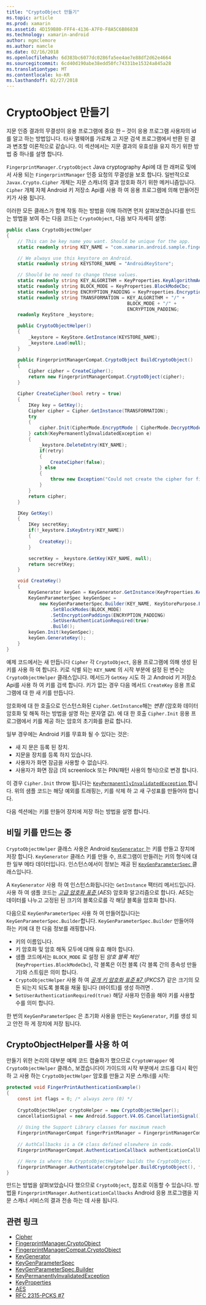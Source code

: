 ```yaml
---
title: "CryptoObject 만들기"
ms.topic: article
ms.prod: xamarin
ms.assetid: 4D159B80-FFF4-4136-A7F0-F8A5C6B86838
ms.technology: xamarin-android
author: mgmclemore
ms.author: mamcle
ms.date: 02/16/2018
ms.openlocfilehash: 6d383bc6077dc0286fa5ee4ae7e88df2d62e4664
ms.sourcegitcommit: 6cd40d190abe38edd50fc74331be15324a845a28
ms.translationtype: MT
ms.contentlocale: ko-KR
ms.lasthandoff: 02/27/2018
---
```

# <a name="creating-a-cryptoobject"></a>CryptoObject 만들기

지문 인증 결과의 무결성이 응용 프로그램에 중요 한 &ndash; 것이 응용 프로그램 사용자의 id를 알고 하는 방법입니다. 타사 맬웨어를 가로채 고 지문 검색 프로그램에서 반환 된 결과 변조할 이론적으로 같습니다. 이 섹션에서는 지문 결과의 유효성을 유지 하기 위한 방법 중 하나를 설명 합니다. 

`FingerprintManager.CryptoObject` Java cryptography Api에 대 한 래퍼로 및에서 사용 되는 `FingerprintManager` 인증 요청의 무결성을 보호 합니다. 일반적으로 `Javax.Crypto.Cipher` 개체는 지문 스캐너의 결과 암호화 하기 위한 메커니즘입니다. `Cipher` 개체 자체 Android 키 저장소 Api를 사용 하 여 응용 프로그램에 의해 만들어진 키가 사용 됩니다.

이러한 모든 클래스가 함께 작동 하는 방법을 이해 하려면 먼저 살펴보겠습니다를 만드는 방법을 보여 주는 다음 코드는 `CryptoObject`, 다음 보다 자세히 설명:

```csharp
public class CryptoObjectHelper
{
    // This can be key name you want. Should be unique for the app.
    static readonly string KEY_NAME = "com.xamarin.android.sample.fingerprint_authentication_key";

    // We always use this keystore on Android.
    static readonly string KEYSTORE_NAME = "AndroidKeyStore";

    // Should be no need to change these values.
    static readonly string KEY_ALGORITHM = KeyProperties.KeyAlgorithmAes;
    static readonly string BLOCK_MODE = KeyProperties.BlockModeCbc;
    static readonly string ENCRYPTION_PADDING = KeyProperties.EncryptionPaddingPkcs7;
    static readonly string TRANSFORMATION = KEY_ALGORITHM + "/" +
                                            BLOCK_MODE + "/" +
                                            ENCRYPTION_PADDING;
    readonly KeyStore _keystore;

    public CryptoObjectHelper()
    {
        _keystore = KeyStore.GetInstance(KEYSTORE_NAME);
        _keystore.Load(null);
    }

    public FingerprintManagerCompat.CryptoObject BuildCryptoObject()
    {
        Cipher cipher = CreateCipher();
        return new FingerprintManagerCompat.CryptoObject(cipher);
    }

    Cipher CreateCipher(bool retry = true)
    {
        IKey key = GetKey();
        Cipher cipher = Cipher.GetInstance(TRANSFORMATION);
        try
        {
            cipher.Init(CipherMode.EncryptMode | CipherMode.DecryptMode, key);
        } catch(KeyPermanentlyInvalidatedException e)
        {
            _keystore.DeleteEntry(KEY_NAME);
            if(retry)
            {
                CreateCipher(false);
            } else
            {
                throw new Exception("Could not create the cipher for fingerprint authentication.", e);
            }
        }
        return cipher;
    }

    IKey GetKey()
    {
        IKey secretKey;
        if(!_keystore.IsKeyEntry(KEY_NAME))
        {
            CreateKey();
        }

        secretKey = _keystore.GetKey(KEY_NAME, null);
        return secretKey;
    }

    void CreateKey()
    {
        KeyGenerator keyGen = KeyGenerator.GetInstance(KeyProperties.KeyAlgorithmAes, KEYSTORE_NAME);
        KeyGenParameterSpec keyGenSpec =
            new KeyGenParameterSpec.Builder(KEY_NAME, KeyStorePurpose.Encrypt | KeyStorePurpose.Decrypt)
                .SetBlockModes(BLOCK_MODE)
                .SetEncryptionPaddings(ENCRYPTION_PADDING)
                .SetUserAuthenticationRequired(true)
                .Build();
        keyGen.Init(keyGenSpec);
        keyGen.GenerateKey();
    }
}
```

예제 코드에서는 새 만듭니다 `Cipher` 각 `CryptoObject`, 응용 프로그램에 의해 생성 된 키를 사용 하 여 합니다. 키로 식별 되는 `KEY_NAME` 의 시작 부분에 설정 된 변수는 `CryptoObjectHelper` 클래스입니다. 메서드가 `GetKey` 시도 하 고 Android 키 저장소 Api를 사용 하 여 키를 검색 합니다. 키가 없는 경우 다음 메서드 `CreateKey` 응용 프로그램에 대 한 새 키를 만듭니다.

암호화에 대 한 호출으로 인스턴스화된 `Cipher.GetInstance`해는 _변환_ (암호화 데이터 암호화 및 해독 하는 방법을 설명 하는 문자열 값). 에 대 한 호출 `Cipher.Init` 응용 프로그램에서 키를 제공 하는 암호의 초기화를 완료 합니다. 

일부 경우에는 Android 키를 무효화 될 수 있다는 것은: 

* 새 지 문은 등록 된 장치.
* 지문을 장치를 등록 하지 있습니다.
* 사용자가 화면 잠금을 사용할 수 없습니다.
* 사용자가 화면 잠금 (의 screenlock 또는 PIN/패턴 사용의 형식)으로 변경 합니다.

이 경우 `Cipher.Init` throw 됩니다는 [ `KeyPermanentlyInvalidatedException` ](http://developer.android.com/reference/android/security/keystore/KeyPermanentlyInvalidatedException.html)합니다. 위의 샘플 코드는 해당 예외를 트래핑는, 키를 삭제 하 고 새 구성표를 만들어야 합니다.

다음 섹션에는 키를 만들어 장치에 저장 하는 방법을 설명 합니다.

## <a name="creating-a-secret-key"></a>비밀 키를 만드는 중

`CryptoObjectHelper` 클래스 사용은 Android [ `KeyGenerator` ](https://developer.xamarin.com/api/type/Javax.Crypto.KeyGenerator/) 는 키를 만들고 장치에 저장 합니다. `KeyGenerator` 클래스 키를 만들 수, 프로그램이 만들려는 키의 형식에 대 한 일부 메타 데이터입니다. 인스턴스에서이 정보는 제공 된 [ `KeyGenParameterSpec` ](http://developer.android.com/reference/android/security/keystore/KeyGenParameterSpec.html) 클래스입니다. 

A `KeyGenerator` 사용 하 여 인스턴스화됩니다는 `GetInstance` 팩터리 메서드입니다. 사용 하 여 샘플 코드는 [ _고급 암호화 표준_ ](https://en.wikipedia.org/wiki/Advanced_Encryption_Standard) (_AES_) 암호화 알고리즘으로 합니다. AES는 데이터를 나누고 고정된 된 크기의 블록으로를 각 해당 블록을 암호화 합니다.

다음으로 `KeyGenParameterSpec` 사용 하 여 만들어집니다는 `KeyGenParameterSpec.Builder`합니다. `KeyGenParameterSpec.Builder` 만들어야 하는 키에 대 한 다음 정보를 래핑합니다.

* 키의 이름입니다.
* 키 암호화 및 암호 해독 모두에 대해 유효 해야 합니다.
* 샘플 코드에서는 `BLOCK_MODE` 로 설정 된 _암호 블록 체인_ (`KeyProperties.BlockModeCbc`), 각 블록은 이전 블록 (각 블록 간의 종속성 만들기)와 스트림은 의미 합니다. 
* `CryptoObjectHelper` 사용 하 여 [ _공개 키 암호화 표준 #7_ ](https://tools.ietf.org/html/rfc2315) (_PKCS7_) 같은 크기의 모든 되는지 되도록 블록을 채울 됩니다 (바이트)를 생성 하려면 .
* `SetUserAuthenticationRequired(true)` 해당 사용자 인증을 해야 키를 사용할 수를 의미 합니다.

한 번의 `KeyGenParameterSpec` 은 초기화 사용을 만든는 `KeyGenerator`, 키를 생성 되 고 안전 하 게 장치에 저장 됩니다. 

## <a name="using-the-cryptoobjecthelper"></a>CryptoObjectHelper를 사용 하 여

만들기 위한 논리의 대부분 예제 코드 캡슐화가 했으므로 `CryptoWrapper` 에 `CryptoObjectHelper` 클래스, 보겠습니다이 가이드의 시작 부분에서 코드를 다시 확인 하 고 사용 하는 `CryptoObjectHelper` 암호를 만들고 지문 스캐너를 시작: 

```csharp
protected void FingerPrintAuthenticationExample()
{
    const int flags = 0; /* always zero (0) */
    
    CryptoObjectHelper cryptoHelper = new CryptoObjectHelper();
    cancellationSignal = new Android.Support.V4.OS.CancellationSignal();
    
    // Using the Support Library classes for maximum reach
    FingerprintManagerCompat fingerPrintManager = FingerprintManagerCompat.From(this);
    
    // AuthCallbacks is a C# class defined elsewhere in code.
    FingerprintManagerCompat.AuthenticationCallback authenticationCallback = new MyAuthCallbackSample(this);

    // Here is where the CryptoObjectHelper builds the CryptoObject. 
    fingerprintManager.Authenticate(cryptohelper.BuildCryptoObject(), flags, cancellationSignal, authenticationCallback, null);
}
```

만드는 방법을 살펴보았습니다 했으므로 `CryptoObject`, 참조로 이동할 수 있습니다. 방법을 `FingerprintManager.AuthenticationCallbacks` Android 응용 프로그램을 지문 스캐너 서비스의 결과 전송 하는 데 사용 됩니다.



## <a name="related-links"></a>관련 링크

- [Cipher](https://developer.xamarin.com/api/type/Javax.Crypto.Cipher/)
- [FingerprintManager.CryptoObject](http://developer.android.com/reference/android/hardware/fingerprint/FingerprintManager.CryptoObject.html)
- [FingerprintManagerCompat.CryptoObject](http://developer.android.com/reference/android/support/v4/hardware/fingerprint/FingerprintManagerCompat.CryptoObject.html)
- [KeyGenerator](https://developer.xamarin.com/api/type/Javax.Crypto.KeyGenerator/)
- [KeyGenParameterSpec](http://developer.android.com/reference/android/security/keystore/KeyGenParameterSpec.html)
- [KeyGenParameterSpec.Builder](http://developer.android.com/reference/android/security/keystore/KeyGenParameterSpec.Builder.html)
- [KeyPermanentlyInvalidatedException](http://developer.android.com/reference/android/security/keystore/KeyPermanentlyInvalidatedException.html)
- [KeyProperties](http://developer.android.com/reference/android/security/keystore/KeyProperties.html)
- [AES](https://en.wikipedia.org/wiki/Advanced_Encryption_Standard)
- [RFC 2315-PCKS #7](https://tools.ietf.org/html/rfc2315)
